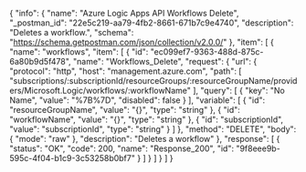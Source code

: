 {
  "info": {
    "name": "Azure Logic Apps API Workflows Delete",
    "_postman_id": "22e5c219-aa79-4fb2-8661-671b7c9e4740",
    "description": "Deletes a workflow.",
    "schema": "https://schema.getpostman.com/json/collection/v2.0.0/"
  },
  "item": [
    {
      "name": "workflows",
      "item": [
        {
          "id": "ec099ef7-9363-488d-875c-6a80b9d5f478",
          "name": "Workflows_Delete",
          "request": {
            "url": {
              "protocol": "http",
              "host": "management.azure.com",
              "path": [
                "subscriptions/:subscriptionId/resourceGroups/:resourceGroupName/providers/Microsoft.Logic/workflows/:workflowName"
              ],
              "query": [
                {
                  "key": "No Name",
                  "value": "%7B%7D",
                  "disabled": false
                }
              ],
              "variable": [
                {
                  "id": "resourceGroupName",
                  "value": "{}",
                  "type": "string"
                },
                {
                  "id": "workflowName",
                  "value": "{}",
                  "type": "string"
                },
                {
                  "id": "subscriptionId",
                  "value": "subscriptionId",
                  "type": "string"
                }
              ]
            },
            "method": "DELETE",
            "body": {
              "mode": "raw"
            },
            "description": "Deletes a workflow"
          },
          "response": [
            {
              "status": "OK",
              "code": 200,
              "name": "Response_200",
              "id": "9f8eee9b-595c-4f04-b1c9-3c53258b0bf7"
            }
          ]
        }
      ]
    }
  ]
}